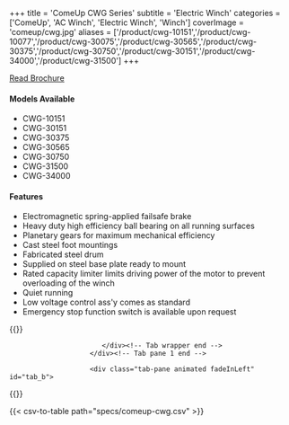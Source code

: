 +++
title = 'ComeUp CWG Series'
subtitle = 'Electric Winch'
categories = ['ComeUp', 'AC Winch', 'Electric Winch', 'Winch']
coverImage = 'comeup/cwg.jpg'
aliases = ['/product/cwg-10151','/product/cwg-10077','/product/cwg-30075','/product/cwg-30565','/product/cwg-30375','/product/cwg-30750','/product/cwg-30151','/product/cwg-34000','/product/cwg-31500']
+++

[Read Brochure](https://drive.google.com/file/d/1w6psIcPfsffWlWrCbrrdFqmXiIF2ctnz/view?usp=sharing)

#### Models Available

* CWG-10151
* CWG-30151
* CWG-30375
* CWG-30565
* CWG-30750
* CWG-31500
* CWG-34000

#### Features

* Electromagnetic spring-applied failsafe brake
* Heavy duty high efficiency ball bearing on all running surfaces
* Planetary gears for maximum mechanical efficiency
* Cast steel foot mountings
* Fabricated steel drum
* Supplied on steel base plate ready to mount
* Rated capacity limiter limits driving power of the motor to prevent
  overloading of the winch
* Quiet running
* Low voltage control ass'y comes as standard
* Emergency stop function switch is available upon request

{{<renderer>}}

</div>
                              </div><!-- Service 1 end -->

                           </div><!-- Tab wrapper end -->
                        </div><!-- Tab pane 1 end -->

                        <div class="tab-pane animated fadeInLeft" id="tab_b">
{{</renderer>}}

{{< csv-to-table path="specs/comeup-cwg.csv" >}}

